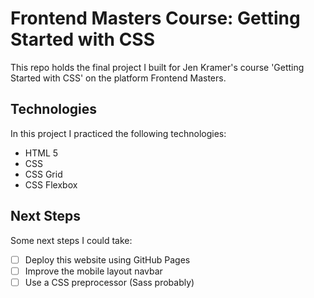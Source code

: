 # Frontend Masters Course: Getting Started with CSS
This repo holds the final project I built for Jen Kramer's course 'Getting Started with CSS' on the platform Frontend Masters.

## Technologies
In this project I practiced the following technologies:
  - HTML 5
  - CSS
  - CSS Grid
  - CSS Flexbox

## Next Steps
Some next steps I could take:
  - [ ] Deploy this website using GitHub Pages
  - [ ] Improve the mobile layout navbar
  - [ ] Use a CSS preprocessor (Sass probably)
